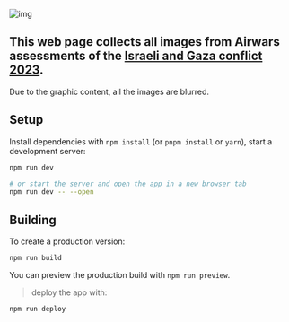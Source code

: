 
![img](https://github.com/Airwars-org/gaza-israele-civcas-media/assets/20107875/dde029fc-9f83-4cf1-8039-5da726fba649)

<h2>
    This web page collects all images from Airwars assessments of the
    <a href="https://airwars.org/conflict/israel-and-gaza-2023/"
        >Israeli and Gaza conflict 2023</a
    >. 
</h2>
Due to the graphic content, all the images are blurred.

## Setup
Install dependencies with `npm install` (or `pnpm install` or `yarn`), start a development server:

```bash
npm run dev

# or start the server and open the app in a new browser tab
npm run dev -- --open
```

## Building

To create a production version:

```bash
npm run build
```

You can preview the production build with `npm run preview`.

> deploy the  app with:

```bash
npm run deploy
```
